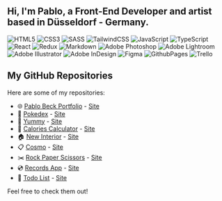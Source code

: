 ## Hi, I'm Pablo, a Front-End Developer and artist based in Düsseldorf - Germany.<br>

![HTML5](https://img.shields.io/badge/html5-%23E34F26.svg?style=for-the-badge&logo=html5&logoColor=white) ![CSS3](https://img.shields.io/badge/css3-%231572B6.svg?style=for-the-badge&logo=css3&logoColor=white) ![SASS](https://img.shields.io/badge/SASS-hotpink.svg?style=for-the-badge&logo=SASS&logoColor=white) ![TailwindCSS](https://img.shields.io/badge/tailwindcss-%2338B2AC.svg?style=for-the-badge&logo=tailwind-css&logoColor=white) ![JavaScript](https://img.shields.io/badge/javascript-%23323330.svg?style=for-the-badge&logo=javascript&logoColor=%23F7DF1E) ![TypeScript](https://img.shields.io/badge/typescript-%23007ACC.svg?style=for-the-badge&logo=typescript&logoColor=white) ![React](https://img.shields.io/badge/react-%2320232a.svg?style=for-the-badge&logo=react&logoColor=%2361DAFB) ![Redux](https://img.shields.io/badge/redux-%23593d88.svg?style=for-the-badge&logo=redux&logoColor=white) ![Markdown](https://img.shields.io/badge/markdown-%23000000.svg?style=for-the-badge&logo=markdown&logoColor=white) ![Adobe Photoshop](https://img.shields.io/badge/adobe%20photoshop-%2331A8FF.svg?style=for-the-badge&logo=adobe%20photoshop&logoColor=white) ![Adobe Lightroom](https://img.shields.io/badge/Adobe%20Lightroom-31A8FF.svg?style=for-the-badge&logo=Adobe%20Lightroom&logoColor=white) ![Adobe Illustrator](https://img.shields.io/badge/adobe%20illustrator-%23FF9A00.svg?style=for-the-badge&logo=adobe%20illustrator&logoColor=white) ![Adobe InDesign](https://img.shields.io/badge/Adobe%20InDesign-49021F?style=for-the-badge&logo=adobeindesign&logoColor=FF3366) ![Figma](https://img.shields.io/badge/figma-%23F24E1E.svg?style=for-the-badge&logo=figma&logoColor=white) ![GithubPages](https://img.shields.io/badge/github%20pages-121013?style=for-the-badge&logo=github&logoColor=white) ![Trello](https://img.shields.io/badge/Trello-%23026AA7.svg?style=for-the-badge&logo=Trello&logoColor=white) 

## My GitHub Repositories

Here are some of my repositories:

- 🌐 [Pablo Beck Portfolio](https://github.com/pablobeckg/pablogb) - [Site](https://pablogb.com)
- 🐥 [Pokedex](https://github.com/pablobeckg/Pokedex) - [Site](https://pokedexpablo.netlify.app/)
- 🍳 [Yummy](https://github.com/pablobeckg/Yummy) - [Site](https://yummypablo.netlify.app)
- 💊 [Calories Calculator](https://github.com/pablobeckg/calorie_calculator) - [Site](https://caloriecalculatorpablo.netlify.app)
- 🏠 [New Interior](https://github.com/pablobeckg/new_interior) - [Site](https://newinteriorpablo.netlify.app/)
- 📋 [Cosmo](https://github.com/pablobeckg/cosmo) - [Site](https://cosmopablo.netlify.app)
- ✂️ [Rock Paper Scissors](https://github.com/pablobeckg/rock_paper_scissors) - [Site](https://rockpaperscissorspablo.netlify.app)
- 💿 [Records App](https://github.com/pablobeckg/records) - [Site](https://recordspablo.netlify.app)
- 📝 [Todo List](https://github.com/pablobeckg/todo) - [Site](https://todopablo.netlify.app)


Feel free to check them out!
